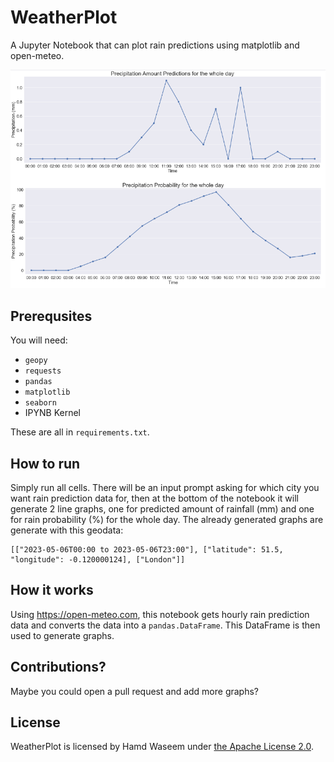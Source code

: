 # WeatherPlot
A Jupyter Notebook that can plot rain predictions using matplotlib and open-meteo.

<img src="https://github.com/hamdivazim/WeatherPlot/raw/main/screenshot.png">

## Prerequsites
You will need:
* `geopy`
* `requests`
* `pandas`
* `matplotlib`
* `seaborn`
* IPYNB Kernel

These are all in `requirements.txt`.

## How to run
Simply run all cells. There will be an input prompt asking for which city you want rain prediction data for, then at the bottom of the notebook it will generate 2 line graphs, one for predicted amount of rainfall (mm) and one for rain probability (%) for the whole day. The already generated graphs are generate with this geodata:
```
[["2023-05-06T00:00 to 2023-05-06T23:00"], ["latitude": 51.5, "longitude": -0.120000124], ["London"]]
```

## How it works
Using https://open-meteo.com, this notebook gets hourly rain prediction data and converts the data into a `pandas.DataFrame`. This DataFrame is then used to generate graphs.

## Contributions?
Maybe you could open a pull request and add more graphs?

## License
WeatherPlot is licensed by Hamd Waseem under [the Apache License 2.0](https://github.com/hamdivazim/WeatherPlot/blob/main/LICENSE).
